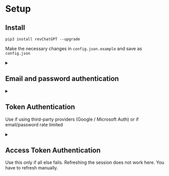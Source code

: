# Setup
## Install
`pip3 install revChatGPT --upgrade`

Make the necessary changes in `config.json.example` and save as `config.json`

<details>
<summary>

## Email and password authentication
</summary>

```json
{
    "email": "<YOUR_EMAIL>",
    "password": "<YOUR_PASSWORD>"
}
```
Save this in `config.json` in current working directory

</details>

<details>
<summary>

## Token Authentication 
Use if using third-party providers (Google / Microsoft Auth) or if email/password rate limited
</summary>

Go to https://chat.openai.com/chat and log in or sign up

1. Open console with `F12`
2. Open `Application` tab > Cookies
![image](https://user-images.githubusercontent.com/36258159/205494773-32ef651a-994d-435a-9f76-a26699935dac.png)
3. Copy the value for `__Secure-next-auth.session-token` and paste it into `config.json.example` under `session_token`. You do not need to fill out `Authorization`
![image](https://user-images.githubusercontent.com/36258159/205495076-664a8113-eda5-4d1e-84d3-6fad3614cfd8.png)
4. Save the modified file to `config.json` (In the current working directory)

```json
{
    "session_token": "<YOUR_TOKEN>",
}
```
Do not put email/password as that overrides tokens

</details>

<details>
<summary>

## Access Token Authentication
Use this only if all else fails. Refreshing the session does not work here. You have to refresh manually.
</summary>

1. Log in to https://chat.openai.com/
2. Go to https://chat.openai.com/api/auth/session 
3. Copy the `accessToken`
4. Replace the <accessToken> with the accessToken value using the below format
```json
{
	"Authorization":"<accessToken>"
}
```
5. Save to `config.json`

</details>

